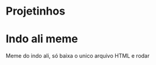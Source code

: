 # Projetinhos

<h1>Indo ali meme</h1>
<p>Meme do indo ali, só baixa o unico arquivo HTML e rodar</p>
